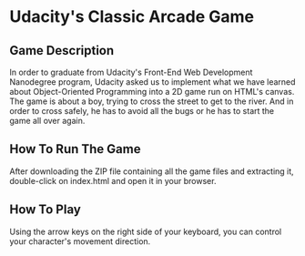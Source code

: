 # Udacity's Classic Arcade Game

## Game Description
In order to graduate from Udacity's Front-End Web Development Nanodegree program, Udacity asked us to implement what we have learned about Object-Oriented Programming into a 2D game run on HTML's canvas. The game is about a boy, trying to cross the street to get to the river. And in order to cross safely, he has to avoid all the bugs or he has to start the game all over again.

## How To Run The Game

After downloading the ZIP file containing all the game files and extracting it, double-click on index.html and open it in your browser.

## How To Play

Using the arrow keys on the right side of your keyboard, you can control your character's movement direction.
